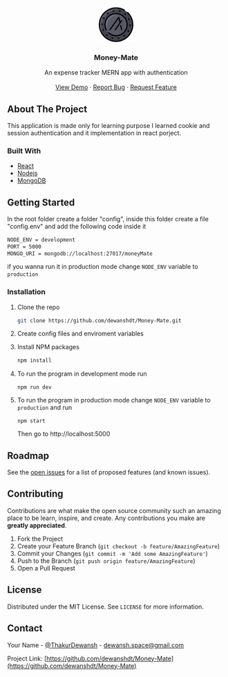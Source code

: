 <!-- [![Contributors][contributors-shield]][contributors-url]
[![Forks][forks-shield]][forks-url]
[![Stargazers][stars-shield]][stars-url]
[![Issues][issues-shield]][issues-url]
[![MIT License][license-shield]][license-url]
[![LinkedIn][linkedin-shield]][linkedin-url] -->



<!-- PROJECT LOGO -->
<br />
<p align="center">
  <a href="https://github.com/dewanshdt/Money-Mate">
    <img src="/client/public/favicon_io/android-chrome-512x512.png" alt="Logo" width="80" height="80">
  </a>

  <h3 align="center">Money-Mate</h3>

  <p align="center">
    An expense tracker MERN app with authentication
    <br />
    <br />
    <a href="https://github.com/dewanshdt/Money-Mate">View Demo</a>
    ·
    <a href="https://github.com/dewanshdt/Money-Mate/issues">Report Bug</a>
    ·
    <a href="https://github.com/dewanshdt/Money-Mate/issues">Request Feature</a>
  </p>
</p>



<!-- TABLE OF CONTENTS -->
<!-- <details open="open">
  <summary>Table of Contents</summary>
  <ol>
    <li>
      <a href="#about-the-project">About The Project</a>
      <ul>
        <li><a href="#built-with">Built With</a></li>
      </ul>
    </li>
    <li>
      <a href="#getting-started">Getting Started</a>
      <ul>
        <li><a href="#prerequisites">Prerequisites</a></li>
        <li><a href="#installation">Installation</a></li>
      </ul>
    </li>
    <li><a href="#usage">Usage</a></li>
    <li><a href="#roadmap">Roadmap</a></li>
    <li><a href="#contributing">Contributing</a></li>
    <li><a href="#license">License</a></li>
    <li><a href="#contact">Contact</a></li>
    <li><a href="#acknowledgements">Acknowledgements</a></li>
  </ol>
</details> -->



<!-- ABOUT THE PROJECT -->
## About The Project

<!-- [![Product Name Screen Shot][product-screenshot]](https://example.com) -->

This application is made only for learning purpose I learned cookie and session authentication and it implementation in react porject.

### Built With

* [React](https://reactjs.org)
* [Nodejs](https://nodejs.org)
* [MongoDB](https://mongodb.com)



<!-- GETTING STARTED -->
## Getting Started

In the root folder create a folder "config", inside this folder create a file "config.env" and add the following code inside it
```
NODE_ENV = development
PORT = 5000
MONGO_URI = mongodb://localhost:27017/moneyMate
```
if you wanna run it in production mode change ```NODE_ENV``` variable to ```production```

### Installation

1. Clone the repo
   ```sh
   git clone https://github.com/dewanshdt/Money-Mate.git
   ```
2. Create config files and enviroment variables

3. Install NPM packages
   ```sh
   npm install
   ```
   
4. To run the program in development mode run
   ```
   npm run dev
   ```
   
5. To run the program in production mode change ```NODE_ENV``` variable to ```production``` and run
   ```
   npm start
   ```
   Then go to http://localhost:5000



<!-- ROADMAP -->
## Roadmap

See the [open issues](https://github.com/dewanshdt/Money-Mate/issues) for a list of proposed features (and known issues).



<!-- CONTRIBUTING -->
## Contributing

Contributions are what make the open source community such an amazing place to be learn, inspire, and create. Any contributions you make are **greatly appreciated**.

1. Fork the Project
2. Create your Feature Branch (`git checkout -b feature/AmazingFeature`)
3. Commit your Changes (`git commit -m 'Add some AmazingFeature'`)
4. Push to the Branch (`git push origin feature/AmazingFeature`)
5. Open a Pull Request



<!-- LICENSE -->
## License

Distributed under the MIT License. See `LICENSE` for more information.



<!-- CONTACT -->
## Contact

Your Name - [@ThakurDewansh](https://twitter.com/ThakurDewansh) - dewansh.space@gmail.com

Project Link: [https://github.com/dewanshdt/Money-Mate](https://github.com/dewanshdt/Money-Mate)

